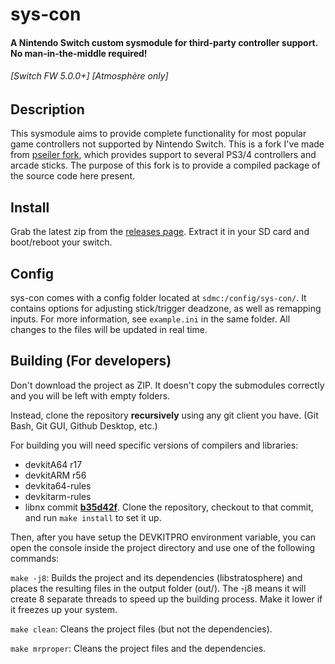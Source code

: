 # sys-con

#### A Nintendo Switch custom sysmodule for third-party controller support. No man-in-the-middle required! 
###### \[Switch FW 5.0.0+\] [Atmosphère only]

## Description
This sysmodule aims to provide complete functionality for most popular game controllers not supported by Nintendo Switch.
This is a fork I've made from [pseiler fork](https://github.com/pseiler/sys-con), which provides support to several PS3/4 controllers and arcade sticks. The purpose of this fork is to provide a compiled package of the source code here present.

## Install

Grab the latest zip from the [releases page](https://github.com/panzone91/sys-con/releases). Extract it in your SD card and boot/reboot your switch.

## Config

sys-con comes with a config folder located at `sdmc:/config/sys-con/`. It contains options for adjusting stick/trigger deadzone, as well as remapping inputs. For more information, see `example.ini` in the same folder. All changes to the files will be updated in real time.

## Building (For developers)

Don't download the project as ZIP. It doesn't copy the submodules correctly and you will be left with empty folders.

Instead, clone the repository **recursively** using any git client you have. (Git Bash, Git GUI, Github Desktop, etc.)

For building you will need specific versions of compilers and libraries:

- devkitA64 r17
- devkitARM r56
- devkita64-rules
- devkitarm-rules
- libnx commit **[b35d42f](https://github.com/switchbrew/libnx/commit/b35d42faaa60b02662aaaf0702614f6e4afcbbbc)**. Clone the repository, checkout to that commit, and run `make install` to set it up.

Then, after you have setup the DEVKITPRO environment variable, you can open the console inside the project directory and use one of the following commands:

`make -j8`: Builds the project and its dependencies (libstratosphere) and places the resulting files in the output folder (out/). The -j8 means it will create 8 separate threads to speed up the building process. Make it lower if it freezes up your system.

`make clean`: Cleans the project files (but not the dependencies).

`make mrproper`: Cleans the project files and the dependencies.
